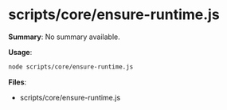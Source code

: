 # scripts/core/ensure-runtime.js

**Summary**: No summary available.

**Usage**:

```bash
node scripts/core/ensure-runtime.js
```

**Files**:
- scripts/core/ensure-runtime.js
